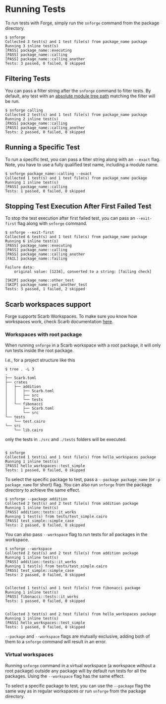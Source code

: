 # Running Tests

To run tests with Forge, simply run the `snforge` command from the package directory.

```shell
$ snforge
Collected 3 test(s) and 1 test file(s) from package_name package
Running 3 inline test(s)
[PASS] package_name::executing
[PASS] package_name::calling
[PASS] package_name::calling_another
Tests: 3 passed, 0 failed, 0 skipped
```

## Filtering Tests

You can pass a filter string after the `snforge` command to filter tests.
By default, any test with an [absolute module tree path](https://book.cairo-lang.org/ch06-03-paths-for-referring-to-an-item-in-the-module-tree.html?highlight=path#paths-for-referring-to-an-item-in-the-module-tree)
 matching the filter will be run.

```shell
$ snforge calling
Collected 2 test(s) and 1 test file(s) from package_name package
Running 2 inline test(s)
[PASS] package_name::calling
[PASS] package_name::calling_another
Tests: 2 passed, 0 failed, 0 skipped
```

## Running a Specific Test

To run a specific test, you can pass a filter string along with an `--exact` flag.
Note, you have to use a fully qualified test name, including a module name.

```shell
$ snforge package_name::calling --exact
Collected 1 test(s) and 1 test file(s) from package_name package
Running 1 inline test(s)
[PASS] package_name::calling
Tests: 1 passed, 0 failed, 0 skipped
```

## Stopping Test Execution After First Failed Test

To stop the test execution after first failed test, you can pass an `--exit-first` flag along with `snforge` command.

```shell
$ snforge --exit-first
Collected 6 test(s) and 1 test file(s) from package_name package
Running 6 inline test(s)
[PASS] package_name::executing
[PASS] package_name::calling
[PASS] package_name::calling_another
[FAIL] package_name::failing

Failure data:
    original value: [1234], converted to a string: [failing check]
    
[SKIP] package_name::other_test
[SKIP] package_name::yet_another_test
Tests: 3 passed, 1 failed, 2 skipped
```

## Scarb workspaces support

Forge supports Scarb Workspaces.
To make sure you know how workspaces work,
check Scarb documentation [here](https://docs.swmansion.com/scarb/docs/reference/workspaces.html).

### Workspaces with root package

When running `snforge` in a Scarb workspace with a root package, it will only run tests inside the root package.  

I.e., for a project structure like this

```shell
$ tree . -L 3
.
├── Scarb.toml
├── crates
│   ├── addition
│   │   ├── Scarb.toml
│   │   ├── src
│   │   └── tests
│   └── fibonacci
│       ├── Scarb.toml
│       └── src
└── tests
    └── test.cairo
└── src
    └── lib.cairo
```

only the tests in `./src` and `./tests` folders will be executed.


```shell

$ snforge
Collected 1 test(s) and 1 test file(s) from hello_workspaces package
Running 1 inline test(s)
[PASS] hello_workspaces::test_simple
Tests: 1 passed, 0 failed, 0 skipped
```

To select the specific package to test, pass a `--package package_name` (or `-p package_name` for short) flag.
You can also run `snforge` from the package directory to achieve the same effect.

```shell
$ snforge --package addition
Collected 2 test(s) and 2 test file(s) from addition package
Running 1 inline test(s)
[PASS] addition::tests::it_works
Running 1 test(s) from tests/test_simple.cairo
[PASS] test_simple::simple_case
Tests: 2 passed, 0 failed, 0 skipped
```

You can also pass `--workspace` flag to run tests for all packages in the workspace.

```shell
$ snforge --workspace
Collected 2 test(s) and 2 test file(s) from addition package
Running 1 inline test(s)
[PASS] addition::tests::it_works
Running 1 test(s) from tests/test_simple.cairo
[PASS] test_simple::simple_case
Tests: 2 passed, 0 failed, 0 skipped


Collected 1 test(s) and 1 test file(s) from fibonacci package
Running 1 inline test(s)
[PASS] fibonacci::tests::it_works
Tests: 1 passed, 0 failed, 0 skipped


Collected 3 test(s) and 2 test file(s) from hello_workspaces package
Running 1 inline test(s)
[PASS] hello_workspaces::test_simple
Tests: 1 passed, 0 failed, 0 skipped
```

`--package` and `--workspace` flags are mutually exclusive, adding both of them to a `snforge` command will result in an error.

### Virtual workspaces

Running `snforge` command in a virtual workspace (a workspace without a root package)
outside any package will by default run tests for all the packages. 
Using the `--workspace` flag has the same effect.

To select a specific package to test,
you can use the `--package` flag the same way as in regular workspaces or run `snforge` from the package directory.
